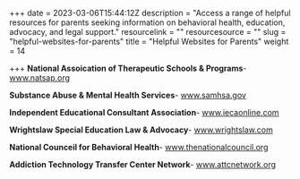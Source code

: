 +++
date = 2023-03-06T15:44:12Z
description = "Access a range of helpful resources for parents seeking information on behavioral health, education, advocacy, and legal support."
resourcelink = ""
resourcesource = ""
slug = "helpful-websites-for-parents"
title = "Helpful Websites for Parents"
weight = 14

+++
**National Assoication of Therapeutic Schools & Programs**- www.natsap.org

**Substance Abuse & Mental Health Services**- www.samhsa.gov

**Independent Educational Consultant Association**- www.iecaonline.com

**Wrightslaw Special Education Law & Advocacy**- www.wrightslaw.com

**National Counceil for Behavioral Health**- www.thenationalcouncil.org

**Addiction Technology Transfer Center Network**- www.attcnetwork.org